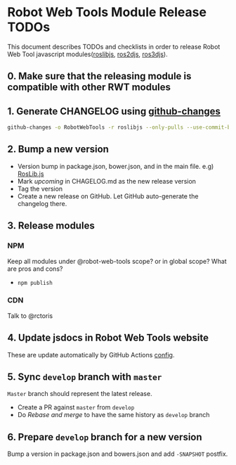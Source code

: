 # Robot Web Tools Module Release TODOs

This document describes TODOs and checklists in order to release
Robot Web Tool javascript modules([roslibjs](https://github.com/RobotWebTools/roslibjs), [ros2djs](https://github.com/RobotWebTools/ros2djs), [ros3djs](https://github.com/RobotWebTools/ros3djs)).

## 0. Make sure that the releasing module is compatible with other RWT modules

## 1. Generate CHANGELOG using [github-changes](https://github.com/lalitkapoor/github-changes)

```bash
github-changes -o RobotWebTools -r roslibjs --only-pulls --use-commit-body -a -b develop
```

## 2. Bump a new version

* Version bump in package.json, bower.json, and in the main file. e.g) [RosLib.js](src/RosLib.js)
* Mark *upcoming* in CHAGELOG.md as the new release version
* Tag the version
* Create a new release on GitHub. Let GitHub auto-generate the changelog there.

## 3. Release modules

### NPM

Keep all modules under @robot-web-tools scope? or in global scope? What are pros and cons?

* `npm publish`

### CDN

Talk to @rctoris

## 4. Update jsdocs in Robot Web Tools website

These are update automatically by GitHub Actions [config](.github/workflows/docs.yml).

## 5. Sync `develop` branch with `master`

`Master` branch should represent the latest release.

* Create a PR against `master` from `develop`
* Do *Rebase and merge* to have the same history as `develop` branch

## 6. Prepare `develop` branch for a new version

Bump a version in package.json and bowers.json and add `-SNAPSHOT` postfix.
